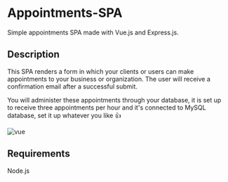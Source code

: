 # Appointments-SPA

Simple appointments SPA made with Vue.js and Express.js.

## Description

This SPA renders a form in which your clients or users can make appointments to your business or organization. The user will receive a confirmation email after a successful submit.

You will administer these appointments through your database, it is set up to receive three appointments per hour and it's connected to MySQL database, set it up whatever you like :thumbsup:

![vue](http://github.com/Denisse-AB/appointments-bilingual-spa/blob/main/client/src/assets/logo.png?raw=true)

## Requirements

Node.js

<!-- ## Installation

```javascript
npm run install

npm run dev
cd client
npm run start
``` -->